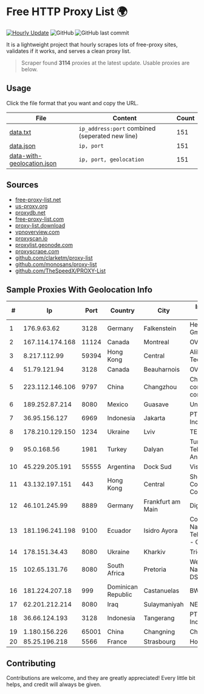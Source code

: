 
# Free HTTP Proxy List 🌍

[![Hourly Update](https://github.com/mertguvencli/http-proxy-list/actions/workflows/main.yml/badge.svg?branch=main)](https://github.com/mertguvencli/http-proxy-list/actions/workflows/main.yml)
![GitHub](https://img.shields.io/github/license/mertguvencli/http-proxy-list)
![GitHub last commit](https://img.shields.io/github/last-commit/mertguvencli/http-proxy-list)

It is a lightweight project that hourly scrapes lots of free-proxy sites, validates if it works, and serves a clean proxy list.


> Scraper found **3114** proxies at the latest update. Usable proxies are below.

## Usage

Click the file format that you want and copy the URL.


|File|Content|Count|
|----|-------|-----|
|[data.txt](https://raw.githubusercontent.com/mertguvencli/http-proxy-list/main/proxy-list/data.txt)|`ip_address:port` combined (seperated new line)|151|
|[data.json](https://raw.githubusercontent.com/mertguvencli/http-proxy-list/main/proxy-list/data.json)|`ip, port`|151|
|[data-with-geolocation.json](https://raw.githubusercontent.com/mertguvencli/http-proxy-list/main/proxy-list/data-with-geolocation.json)|`ip, port, geolocation`|151|

## Sources

* [free-proxy-list.net](https://free-proxy-list.net)
* [us-proxy.org](https://www.us-proxy.org)
* [proxydb.net](http://proxydb.net)
* [free-proxy-list.com](https://free-proxy-list.com/?page=&port=&type%5B%5D=http&type%5B%5D=https&up_time=0&search=Search)
* [proxy-list.download](https://www.proxy-list.download/HTTP)
* [vpnoverview.com](https://vpnoverview.com/privacy/anonymous-browsing/free-proxy-servers)
* [proxyscan.io](https://www.proxyscan.io)
* [proxylist.geonode.com](https://proxylist.geonode.com/api/proxy-list?limit=300&page=1&sort_by=lastChecked&sort_type=desc&protocols=http,https)
* [proxyscrape.com](https://api.proxyscrape.com/v2/?request=displayproxies&protocol=http&timeout=10000&country=all&ssl=all&anonymity=all)
* [github.com/clarketm/proxy-list](https://raw.githubusercontent.com/clarketm/proxy-list/master/proxy-list-raw.txt)
* [github.com/monosans/proxy-list](https://raw.githubusercontent.com/monosans/proxy-list/main/proxies/http.txt)
* [github.com/TheSpeedX/PROXY-List](https://raw.githubusercontent.com/TheSpeedX/PROXY-List/master/http.txt)


## Sample Proxies With Geolocation Info

|#|Ip|Port|Country|City|Internet Service Provider|
|-|--|----|-------|----|-------------------------|
|1|176.9.63.62|3128|Germany|Falkenstein|Hetzner Online GmbH|
|2|167.114.174.168|11124|Canada|Montreal|OVH SAS|
|3|8.217.112.99|59394|Hong Kong|Central|Alibaba (US) Technology Co., Ltd.|
|4|51.79.121.94|3128|Canada|Beauharnois|OVH SAS|
|5|223.112.146.106|9797|China|Changzhou|China Mobile communications corporation|
|6|189.252.87.214|8080|Mexico|Guasave|Uninet S.A. de C.V.|
|7|36.95.156.127|6969|Indonesia|Jakarta|PT. Telekomunikasi Indonesia|
|8|178.210.129.150|1234|Ukraine|Lviv|TELCOM|
|9|95.0.168.56|1981|Turkey|Dalyan|Turk Telekomunikasyon Anonim Sirketi|
|10|45.229.205.191|55555|Argentina|Dock Sud|Visio RED SRL|
|11|43.132.197.151|443|Hong Kong|Central|Shenzhen Tencent Computer Systems Company Limited|
|12|46.101.245.99|8889|Germany|Frankfurt am Main|DigitalOcean, LLC|
|13|181.196.241.198|9100|Ecuador|Isidro Ayora|Corporacion Nacional De Telecomunicaciones - CNT EP|
|14|178.151.34.43|8080|Ukraine|Kharkiv|Triolan|
|15|102.65.131.76|8080|South Africa|Pretoria|Webafrica - National Openserve DSL/FTTH|
|16|181.224.207.18|999|Dominican Republic|Castanuelas|BW TELECOM|
|17|62.201.212.214|8080|Iraq|Sulaymaniyah|NETWORKS-SULY1|
|18|36.66.124.193|3128|Indonesia|Tangerang|PT. Telekomunikasi Indonesia|
|19|1.180.156.226|65001|China|Changning|Chinanet|
|20|85.25.196.218|5566|France|Strasbourg|Host Europe GmbH|



## Contributing

Contributions are welcome, and they are greatly appreciated! Every
little bit helps, and credit will always be given.

